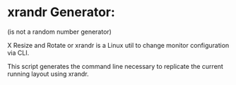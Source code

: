 # xrandr Generator:
(is not a random number generator)

X Resize and Rotate or xrandr is a Linux util to change monitor configuration via CLI.

This script generates the command line necessary to replicate the current running layout using xrandr.
